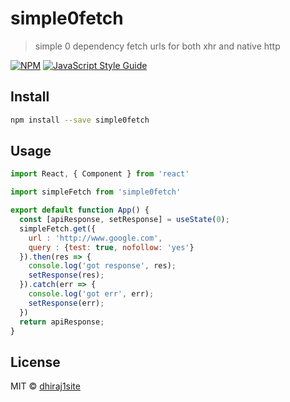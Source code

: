 # simple0fetch

> simple 0 dependency fetch urls for both xhr and native http

[![NPM](https://img.shields.io/npm/v/simple0fetch.svg)](https://www.npmjs.com/package/simple0fetch) [![JavaScript Style Guide](https://img.shields.io/badge/code_style-standard-brightgreen.svg)](https://standardjs.com)

## Install

```bash
npm install --save simple0fetch
```

## Usage

```jsx
import React, { Component } from 'react'

import simpleFetch from 'simple0fetch'

export default function App() {
  const [apiResponse, setResponse] = useState(0);
  simpleFetch.get({
    url : 'http://www.google.com', 
    query : {test: true, nofollow: 'yes'}  
  }).then(res => {
    console.log('got response', res);
    setResponse(res);
  }).catch(err => {
    console.log('got err', err);
    setResponse(err);
  })
  return apiResponse;
}
```

## License

MIT © [dhiraj1site](https://github.com/dhiraj1site)
